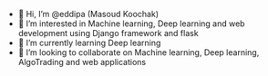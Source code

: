 - 👋 Hi, I’m @eddipa (Masoud Koochak)
- 👀 I’m interested in Machine learning, Deep learning and web development using Django framework and flask
- 🌱 I’m currently learning Deep learning
- 💞️ I’m looking to collaborate on Machine learning, Deep learning, AlgoTrading and web applications


